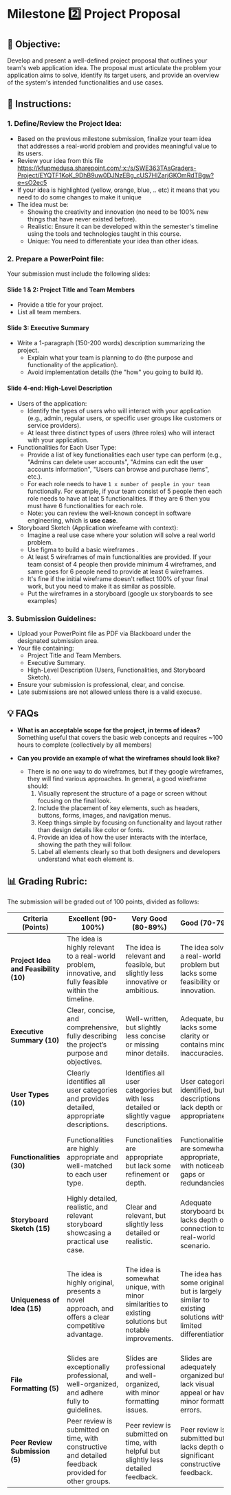 # Milestone 2️⃣ Project Proposal

## 🎯 Objective:
Develop and present a well-defined project proposal that outlines your team's web application idea. The proposal must articulate the problem your application aims to solve, identify its target users, and provide an overview of the system's intended functionalities and use cases.

## 🥋 Instructions:

### 1. Define/Review the Project Idea:
- Based on the previous milestone submission, finalize your team idea that addresses a real-world problem and provides meaningful value to its users.
- Review your idea from this file https://kfupmedusa.sharepoint.com/:x:/s/SWE363TAsGraders-Project/EYQTF1KoK_9DhB9uw0DJNzEBg_cUS7HlZarjGKOmRdTBgw?e=sO2ec5
- If your idea is highlighted (yellow, orange, blue, .. etc) it means that you need to do some changes to make it unique
- The idea must be:
  - Showing the creativity and innovation (no need to be 100% new things that have never existed before).
  - Realistic: Ensure it can be developed within the semester's timeline using the tools and technologies taught in this course.
  - Unique: You need to differentiate your idea than other ideas. 

### 2. Prepare a PowerPoint file:
Your submission must include the following slides:

#### Slide 1 & 2: Project Title and Team Members
- Provide a title for your project.
- List all team members.

#### Slide 3: Executive Summary
- Write a 1-paragraph (150-200 words) description summarizing the project.
  - Explain what your team is planning to do (the purpose and functionality of the application).
  - Avoid implementation details (the "how" you going to build it).

#### Slide 4-end: High-Level Description
- Users of the application:
  - Identify the types of users who will interact with your application (e.g., admin, regular users, or specific user groups like customers or service providers).
  - At least three distinct types of users (three roles) who will interact with your application.
- Functionalities for Each User Type:
  - Provide a list of key functionalities each user type can perform (e.g., "Admins can delete user accounts", "Admins can edit the user accounts information", "Users can browse and purchase items", etc.).
  - For each role needs to have `1 x number of people in your team` functionally. For example, if your team consist of 5 people then each role needs to have at leat 5 functionalities. If they are 6 then you must have 6 functionalities for each role.
  - Note: you can review the well-known concept in software engineering, which is **use case**.
- Storyboard Sketch (Application wirefeame with context):
  - Imagine a real use case where your solution will solve a real world problem.
  - Use figma to build a basic wireframes .
  - At least 5 wireframes of main functionalities are provided. If your team consist of 4 people then provide minimum 4 wireframes, and same goes for 6 people need to provide at least 6 wireframes.
  - It's fine if the initial wireframe doesn't reflect 100% of your final work, but you need to make it as similar as possible.
  - Put the wireframes in a storyboard (google ux storyboards to see examples) 

### 3. Submission Guidelines:
- Upload your PowerPoint file as PDF via Blackboard under the designated submission area.
- Your file containing:
  - Project Title and Team Members.
  - Executive Summary.
  - High-Level Description (Users, Functionalities, and Storyboard Sketch).
- Ensure your submission is professional, clear, and concise.
- Late submissions are not allowed unless there is a valid execuse.

## 💡 FAQs

- **What is an acceptable scope for the project, in terms of ideas?**
Something useful that covers the basic web concepts and requires ~100 hours to complete (collectively by all members)

- **Can you provide an example of what the wireframes should look like?**
  - There is no one way to do wireframes, but if they google wireframes, they will find various approaches. In general, a good wireframe should:
    1. Visually represent the structure of a page or screen without focusing on the final look.
    2. Include the placement of key elements, such as headers, buttons, forms, images, and navigation menus.
    3. Keep things simple by focusing on functionality and layout rather than design details like color or fonts.
    4. Provide an idea of how the user interacts with the interface, showing the path they will follow.
    5. Label all elements clearly so that both designers and developers understand what each element is.

## 📊 Grading Rubric:
The submission will be graded out of 100 points, divided as follows:

| **Criteria (Points)** | **Excellent (90-100%)** | **Very Good (80-89%)** | **Good (70-79%)** | **Acceptable (60-69%)** | **Poor (0-59%)** |
|-----------------------|-------------------------|------------------------|-------------------|-------------------------|------------------|
| **Project Idea and Feasibility (10)** | The idea is highly relevant to a real-world problem, innovative, and fully feasible within the timeline. | The idea is relevant and feasible, but slightly less innovative or ambitious. | The idea solves a real-world problem but lacks some feasibility or innovation. | The idea is only somewhat relevant or faces significant feasibility concerns. | The idea is irrelevant, unrealistic, or entirely infeasible.                  |
| **Executive Summary (10)** | Clear, concise, and comprehensive, fully describing the project’s purpose and objectives. | Well-written, but slightly less concise or missing minor details. | Adequate, but lacks some clarity or contains minor inaccuracies. | Basic summary provided, but missing key details or is poorly written. | Missing, unclear, or entirely off-topic summary. |
| **User Types (10)** | Clearly identifies all user categories and provides detailed, appropriate descriptions. | Identifies all user categories but with less detailed or slightly vague descriptions. | User categories identified, but descriptions lack depth or appropriateness. | Identifies only some user categories or provides minimal descriptions. | User categories are missing, unclear, or irrelevant. |
| **Functionalities (30)** | Functionalities are highly appropriate and well-matched to each user type. | Functionalities are appropriate but lack some refinement or depth. | Functionalities are somewhat appropriate, with noticeable gaps or redundancies. | Functionalities are only loosely connected to user needs or poorly defined. | Functionalities are irrelevant, incomplete, or missing entirely. |
| **Storyboard Sketch (15)** | Highly detailed, realistic, and relevant storyboard showcasing a practical use case. | Clear and relevant, but slightly less detailed or realistic. | Adequate storyboard but lacks depth or connection to a real-world scenario. | Minimal storyboard provided, with unclear or irrelevant context. | No storyboard, or it is entirely unrelated to the project. |
| **Uniqueness of Idea (15)** | The idea is highly original, presents a novel approach, and offers a clear competitive advantage. | The idea is somewhat unique, with minor similarities to existing solutions but notable improvements. | The idea has some originality but is largely similar to existing solutions with limited differentiation. | The idea shows minimal originality, relying heavily on existing concepts without meaningful innovation. | The idea is entirely unoriginal, lacks differentiation, or is a direct replication of existing solutions. |
| **File Formatting (5)** | Slides are exceptionally professional, well-organized, and adhere fully to guidelines. | Slides are professional and well-organized, with minor formatting issues. | Slides are adequately organized but lack visual appeal or have minor formatting errors. | Slides are poorly organized or fail to follow several formatting guidelines. | Slides are disorganized, unprofessional, or completely ignore submission guidelines. |
| **Peer Review Submission (5)**| Peer review is submitted on time, with constructive and detailed feedback provided for other groups. | Peer review is submitted on time, with helpful but slightly less detailed feedback. | Peer review is submitted but lacks depth or significant constructive feedback. | Peer review is minimally completed, with little useful feedback provided. | Peer review is missing, incomplete, or submitted late without justification. |
